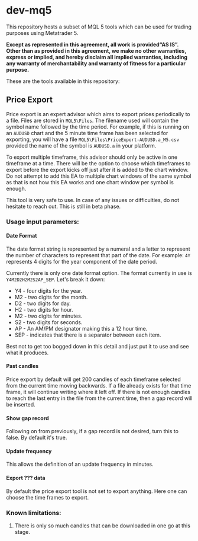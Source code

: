 # dev-mq5
This repository hosts a subset of MQL 5 tools which can be used for trading purposes using Metatrader 5. 

**Except as represented in this agreement, all work is provided ​“AS IS”. Other than as provided in this agreement, we make no other warranties, express or implied, and hereby disclaim all implied warranties, including any warranty of merchantability and warranty of fitness for a particular purpose.**

These are the tools available in this repository:

## Price Export

Price export is an expert advisor which aims to export prices periodically to a file. Files are stored in `MQL5\Files`.
The filename used will contain the symbol name followed by the time period. For example, if this is running on an `AUDUSD` chart and the 5 minute time frame has been selected for exporting, you will have a file `MQL5\Files\PriceExport-AUDUSD.a_M5.csv` provided the name of the symbol is `AUDUSD.a` in your platform.

To export multiple timeframe, this advisor should only be active in one timeframe at a time. There will be the option to choose which timeframes to export before the export kicks off just after it is added to the chart window. Do not attempt to add this EA to multiple chart windows of the same symbol as that is not how this EA works and one chart window per symbol is enough.

This tool is very safe to use. In case of any issues or difficulties, do not hesitate to reach out. This is still in beta phase.

### Usage input parameters:
#### Date Format
The date format string is represented by a numeral and a letter to represent the number of characters to represent that part of the date.
For example: `4Y` represents 4 digits for the year component of the date period.

Currently there is only one date format option. The format currently in use is `Y4M2D2H2M2S2AP_SEP`. Let's break it down:

- Y4 - four digits for the year.
- M2 - two digits for the month.
- D2 - two digits for day.
- H2 - two digits for hour.
- M2 - two digits for minutes.
- S2 - two digits for seconds.
- AP - An AM/PM designator making this a 12 hour time.
- SEP - indicates that there is a separator between each item.

Best not to get too bogged down in this detail and just put it to use and see what it produces.

#### Past candles
Price export by default will get 200 candles of each timeframe selected from the current time moving backwards.
If a file already exists for that time frame, it will continue writing where it left off.
If there is not enough candles to reach the last entry in the file from the current time, then a gap record will be inserted.

#### Show gap record
Following on from previously, if a gap record is not desired, turn this to false. By default it's true.

#### Update frequency
This allows the definition of an update frequency in minutes.

#### Export ??? data
By default the price export tool is not set to export anything. Here one can choose the time frames to export.

### Known limitations:
1. There is only so much candles that can be downloaded in one go at this stage.


